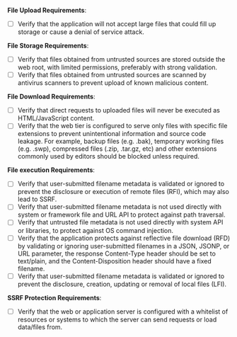<b>File Upload Requirements</b>:

- [ ] Verify that the application will not accept large files that could fill up storage or cause a denial of service attack.

<b>File Storage Requirements</b>:

- [ ] Verify that files obtained from untrusted sources are stored outside the web root, with limited permissions, preferably with strong validation.
- [ ] Verify that files obtained from untrusted sources are scanned by antivirus scanners to prevent upload of known malicious content.

<b>File Download Requirements</b>:

- [ ] Verify that direct requests to uploaded files will never be executed as HTML/JavaScript content.
- [ ] Verify that the web tier is configured to serve only files with specific file extensions to prevent unintentional information and source code leakage. For example, backup files (e.g. .bak), temporary working files (e.g. .swp), compressed files (.zip, .tar.gz, etc) and other extensions commonly used by editors should be blocked unless required.

<b>File execution Requirements</b>:

- [ ] Verify that user-submitted filename metadata is validated or ignored to prevent the disclosure or execution of remote files (RFI), which may also lead to SSRF.
- [ ] Verify that user-submitted filename metadata is not used directly with system or framework file and URL API to protect against path traversal.
- [ ] Verify that untrusted file metadata is not used directly with system API or libraries, to protect against OS command injection.
- [ ] Verify that the application protects against reflective file download (RFD) by validating or ignoring user-submitted filenames in a JSON, JSONP, or URL parameter, the response Content-Type header should be set to text/plain, and the Content-Disposition header should have a fixed filename.
- [ ] Verify that user-submitted filename metadata is validated or ignored to prevent the disclosure, creation, updating or removal of local files (LFI).

<b>SSRF Protection Requirements</b>:

- [ ] Verify that the web or application server is configured with a whitelist of resources or systems to which the server can send requests or load data/files from.